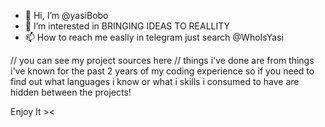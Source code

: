- 👋 Hi, I’m @yasiBobo
- 👀 I’m interested in BRINGING IDEAS TO REALLITY
- 📫 How to reach me easlly in telegram just search @WhoIsYasi

// you can see my project sources here 
// things i've done are from things i've known for the past 2 years of my coding experience so if you need to find out what languages i know or what i skills i consumed to have 
are hidden between the projects!


Enjoy It ><
